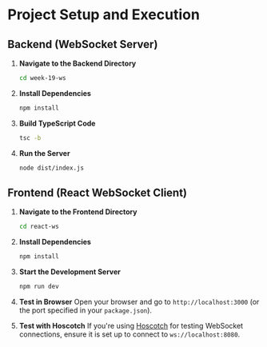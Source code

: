 # Project Setup and Execution

## Backend (WebSocket Server)

1. **Navigate to the Backend Directory**
   ```bash
   cd week-19-ws
   ```

2. **Install Dependencies**
   ```bash
   npm install
   ```

3. **Build TypeScript Code**
   ```bash
   tsc -b
   ```

4. **Run the Server**
   ```bash
   node dist/index.js
   ```

## Frontend (React WebSocket Client)

1. **Navigate to the Frontend Directory**
   ```bash
   cd react-ws
   ```

2. **Install Dependencies**
   ```bash
   npm install
   ```

3. **Start the Development Server**
   ```bash
   npm run dev
   ```

4. **Test in Browser**
   Open your browser and go to `http://localhost:3000` (or the port specified in your `package.json`).

5. **Test with Hoscotch**
   If you're using [Hoscotch](https://hoscotch.com) for testing WebSocket connections, ensure it is set up to connect to `ws://localhost:8080`.

